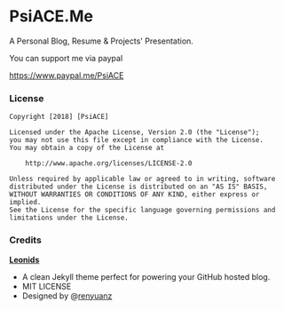 # PsiACE.Me

A Personal Blog, Resume & Projects' Presentation.

You can support me via paypal

https://www.paypal.me/PsiACE

### License

```
Copyright [2018] [PsiACE]

Licensed under the Apache License, Version 2.0 (the "License");
you may not use this file except in compliance with the License.
You may obtain a copy of the License at

    http://www.apache.org/licenses/LICENSE-2.0

Unless required by applicable law or agreed to in writing, software
distributed under the License is distributed on an "AS IS" BASIS,
WITHOUT WARRANTIES OR CONDITIONS OF ANY KIND, either express or implied.
See the License for the specific language governing permissions and
limitations under the License.
```

### Credits

**[Leonids](http://renyuanz.github.io/leonids)**
- A clean Jekyll theme perfect for powering your GitHub hosted blog.
- MIT LICENSE
- Designed by @[renyuanz](http://github.com/renyuanz)
